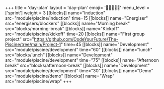 +++
title = 'day-plan'
layout = 'day-plan'
emoji= '🧑🏾‍🤝‍🧑🏾'
menu_level = ['sprint']
weight = 3
[[blocks]]
name="Induction"
src="module/piscine/induction"
time=15
[[blocks]]
name="Energiser"
src="energisers/blockers"
[[blocks]]
name="Morning break"
src="blocks/morning-break"
[[blocks]]
name="Kickoff"
src="module/piscine/kickoff"
time=20
[[blocks]]
name="First group project"
src="https://github.com/CodeYourFuture/The-Piscine/tree/main/Project-1"
time=45
[[blocks]]
name="Development"
src="module/piscine/development"
time="60"
[[blocks]]
name="lunch"
src="blocks/lunch"
[[blocks]]
name="Development"
src="module/piscine/development"
time="75"
[[blocks]]
name="Afternoon break"
src="blocks/afternoon-break"
[[blocks]]
name="Development"
src="module/piscine/development"
time="30"
[[blocks]]
name="Demo"
src="module/piscine/demo"
[[blocks]]
name="Wrap"
src="module/piscine/wrap"
+++
